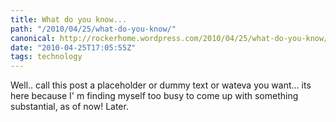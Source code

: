 ```yaml
---
title: What do you know...
path: "/2010/04/25/what-do-you-know/"
canonical: http://rockerhome.wordpress.com/2010/04/25/what-do-you-know/
date: "2010-04-25T17:05:55Z"
tags: technology
---
```

Well.. call this post a placeholder or dummy text or wateva you want... its here because I' m finding myself too busy to come up with something substantial, as of now! Later.